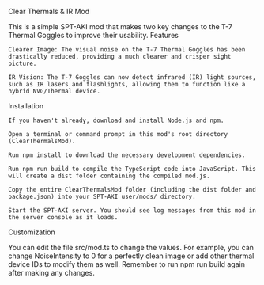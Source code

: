 Clear Thermals & IR Mod

This is a simple SPT-AKI mod that makes two key changes to the T-7 Thermal Goggles to improve their usability.
Features

    Clearer Image: The visual noise on the T-7 Thermal Goggles has been drastically reduced, providing a much clearer and crisper sight picture.

    IR Vision: The T-7 Goggles can now detect infrared (IR) light sources, such as IR lasers and flashlights, allowing them to function like a hybrid NVG/Thermal device.

Installation

    If you haven't already, download and install Node.js and npm.

    Open a terminal or command prompt in this mod's root directory (ClearThermalsMod).

    Run npm install to download the necessary development dependencies.

    Run npm run build to compile the TypeScript code into JavaScript. This will create a dist folder containing the compiled mod.js.

    Copy the entire ClearThermalsMod folder (including the dist folder and package.json) into your SPT-AKI user/mods/ directory.

    Start the SPT-AKI server. You should see log messages from this mod in the server console as it loads.

Customization

You can edit the file src/mod.ts to change the values. For example, you can change NoiseIntensity to 0 for a perfectly clean image or add other thermal device IDs to modify them as well. Remember to run npm run build again after making any changes.
